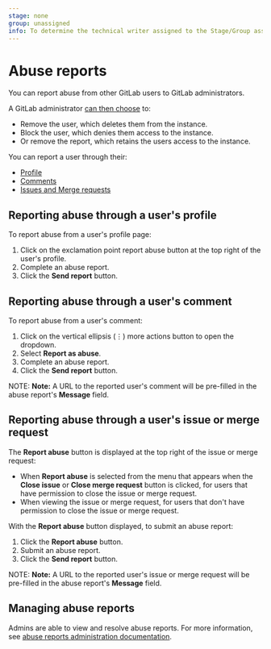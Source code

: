 ```yaml
---
stage: none
group: unassigned
info: To determine the technical writer assigned to the Stage/Group associated with this page, see https://about.gitlab.com/handbook/engineering/ux/technical-writing/#designated-technical-writers
---
```


# Abuse reports

You can report abuse from other GitLab users to GitLab administrators.

A GitLab administrator [can then choose](admin_area/abuse_reports.md) to:

- Remove the user, which deletes them from the instance.
- Block the user, which denies them access to the instance.
- Or remove the report, which retains the users access to the instance.

You can report a user through their:

- [Profile](#reporting-abuse-through-a-users-profile)
- [Comments](#reporting-abuse-through-a-users-comment)
- [Issues and Merge requests](#reporting-abuse-through-a-users-issue-or-merge-request)

## Reporting abuse through a user's profile

To report abuse from a user's profile page:

1. Click on the exclamation point report abuse button at the top right of the
   user's profile.
1. Complete an abuse report.
1. Click the **Send report** button.

## Reporting abuse through a user's comment

To report abuse from a user's comment:

1. Click on the vertical ellipsis (⋮) more actions button to open the dropdown.
1. Select **Report as abuse**.
1. Complete an abuse report.
1. Click the **Send report** button.

NOTE: **Note:**
A URL to the reported user's comment will be pre-filled in the abuse report's
**Message** field.

## Reporting abuse through a user's issue or merge request

The **Report abuse** button is displayed at the top right of the issue or merge request:

- When **Report abuse** is selected from the menu that appears when the
  **Close issue** or **Close merge request** button is clicked, for users that
  have permission to close the issue or merge request.
- When viewing the issue or merge request, for users that don't have permission
  to close the issue or merge request.

With the **Report abuse** button displayed, to submit an abuse report:

1. Click the **Report abuse** button.
1. Submit an abuse report.
1. Click the **Send report** button.

NOTE: **Note:**
A URL to the reported user's issue or merge request will be pre-filled
in the abuse report's **Message** field.

## Managing abuse reports

Admins are able to view and resolve abuse reports.
For more information, see [abuse reports administration documentation](admin_area/abuse_reports.md).
